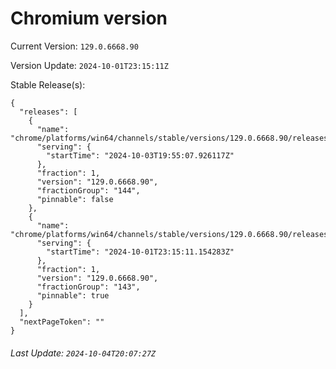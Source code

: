 # Chromium version

Current Version: `129.0.6668.90`

Version Update: `2024-10-01T23:15:11Z`

Stable Release(s):
```
{
  "releases": [
    {
      "name": "chrome/platforms/win64/channels/stable/versions/129.0.6668.90/releases/1727985307",
      "serving": {
        "startTime": "2024-10-03T19:55:07.926117Z"
      },
      "fraction": 1,
      "version": "129.0.6668.90",
      "fractionGroup": "144",
      "pinnable": false
    },
    {
      "name": "chrome/platforms/win64/channels/stable/versions/129.0.6668.90/releases/1727824511",
      "serving": {
        "startTime": "2024-10-01T23:15:11.154283Z"
      },
      "fraction": 1,
      "version": "129.0.6668.90",
      "fractionGroup": "143",
      "pinnable": true
    }
  ],
  "nextPageToken": ""
}
```

###### Last Update: `2024-10-04T20:07:27Z`
        